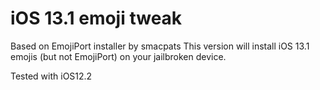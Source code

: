 # iOS 13.1 emoji tweak
Based on EmojiPort installer by smacpats 
This version will install iOS 13.1 emojis (but not EmojiPort) on your jailbroken device.

Tested with iOS12.2
